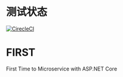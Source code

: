 # 测试状态
[![CirecleCI](https://circleci.com/gh/PeixiZ/FIRST.svg?style=shield)](https://app.circleci.com/pipelines/github/PeixiZ/FIRST?filter=all)
# FIRST
First Time to Microservice with ASP.NET Core
